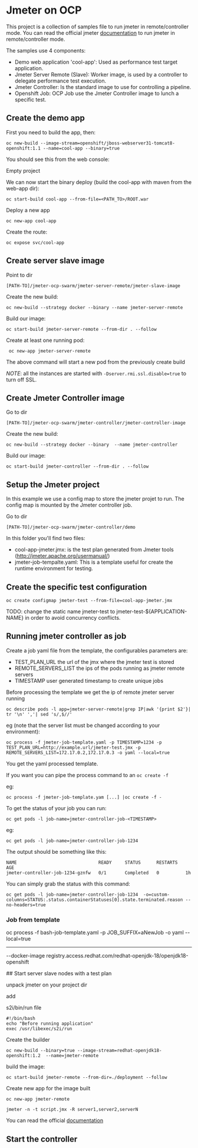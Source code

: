# Jmeter on OCP

This project is a collection of samples file to run jmeter in remote/controller mode.
You can read the official jmeter [documentation](http://jmeter.apache.org/usermanual/remote-test.html) to run jmeter in remote/controller mode.

The samples use 4 components:
* Demo web application 'cool-app': Used as performance test target application.
* Jmeter Server Remote (Slave): Worker image, is used by a controller to delegate performance test execution.
* Jmeter Controller: Is the standard image to use for controlling a pipeline.
* Openshift Job: OCP Job use the Jmeter Controller image to lunch a specific test.


## Create the demo app

First you need to build the app, then:

```oc new-build --image-stream=openshift/jboss-webserver31-tomcat8-openshift:1.1 --name=cool-app --binary=true```

You should see this from the web console:

Empty project

We can now start the binary deploy (build the cool-app with maven from the web-app dir):

```oc start-build cool-app --from-file=<PATH_TO>/ROOT.war```

Deploy a new app

```oc new-app cool-app```

Create the route:

```oc expose svc/cool-app```

## Create server slave image

Point to dir

```[PATH-TO]/jmeter-ocp-swarm/jmeter-server-remote/jmeter-slave-image```

Create the new build:

```oc new-build --strategy docker --binary --name jmeter-server-remote```

Build our image:

```oc start-build jmeter-server-remote --from-dir . --follow```

Create at least one running pod:

``` oc new-app jmeter-server-remote```

The above command will start a new pod from the previously create build

*NOTE*: all the instances are started with ```-Dserver.rmi.ssl.disable=true``` to turn off SSL.

## Create Jmeter Controller image

Go to dir

```[PATH-TO]/jmeter-ocp-swarm/jmeter-controller/jmeter-controller-image```

Create the new build:

```oc new-build --strategy docker --binary  --name jmeter-controller```

Build our image:

```oc start-build jmeter-controller --from-dir . --follow```

## Setup the Jmeter project

In this example we use a config map to store the jmeter projet to run.
The config map is mounted by the Jmeter controller job.

Go to dir

```[PATH-TO]/jmeter-ocp-swarm/jmeter-controller/demo```

In this folder you'll find two files:
* cool-app-jmeter.jmx: is the test plan generated from Jmeter tools (http://jmeter.apache.org/usermanual/)
* jmeter-job-tempalte.yaml: This is a template useful for create the runtime environment for testing.

## Create the specific test configuration
```oc create configmap jmeter-test --from-file=cool-app-jmeter.jmx```

TODO: change the static name jmeter-test to jmeter-test-${APPLICATION-NAME} in order to avoid concurrency conflicts.

## Running jmeter controller as job
Create a job yaml file from the template, the configurables parameters are:

* TEST_PLAN_URL the url of the jmx where the jmeter test is stored
* REMOTE_SERVERS_LIST the ips of the pods running as jmeter remote servers
* TIMESTAMP user generated timestamp to create unique jobs

Before processing the template we get the ip of remote jmeter server running

```oc describe pods -l app=jmeter-server-remote|grep IP|awk '{print $2'}| tr '\n' ','| sed 's/,$//'```

eg (note that the server list must be changed according to your environment):

```oc process -f jmeter-job-template.yaml -p TIMESTAMP=1234 -p TEST_PLAN_URL=http://example.url/jmeter-test.jmx -p REMOTE_SERVERS_LIST=172.17.0.2,172.17.0.3 -o yaml --local=true```

You get the yaml processed template.

If you want you can pipe the process command to an ```oc create -f```

eg:

```oc process -f jmeter-job-template.yam [...] |oc create -f -```

To get the status of your job you can run:

```oc get pods -l job-name=jmeter-controller-job-<TIMESTAMP>```

eg:

```oc get pods -l job-name=jmeter-controller-job-1234```

The output should be something like this:

```
NAME                               READY     STATUS      RESTARTS   AGE
jmeter-controller-job-1234-gznfw   0/1       Completed   0          1h
```

You can simply grab the status with this command:

```oc get pods -l job-name=jmeter-controller-job-1234  -o=custom-columns=STATUS:.status.containerStatuses[0].state.terminated.reason --no-headers=true```

### Job from template

oc process -f bash-job-template.yaml -p JOB_SUFFIX=aNewJob -o yaml --local=true










------------------------------

--docker-image registry.access.redhat.com/redhat-openjdk-18/openjdk18-openshift


## Start server slave nodes with a test plan

unpack jmeter on your project dir

add

s2i/bin/run file

```
#!/bin/bash
echo "Before running application"
exec /usr/libexec/s2i/run
```

Create the builder

```oc new-build --binary=true --image-stream=redhat-openjdk18-openshift:1.2  --name=jmeter-remote```

build the image:

```oc start-build jmeter-remote --from-dir=./deployment --follow```

Create new app for the image built

```oc new-app jmeter-remote```

```jmeter -n -t script.jmx -R server1,server2,serverN```

You can read the official [documentation](http://jmeter.apache.org/usermanual/remote-test.html)

## Start the controller
